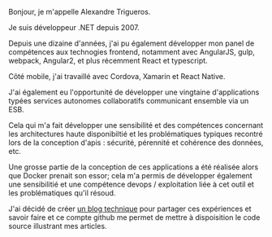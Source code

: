 Bonjour, je m'appelle Alexandre Trigueros.

Je suis développeur .NET depuis 2007.

Depuis une dizaine d'années, j'ai pu également développer mon panel de compétences aux technogies frontend, notamment avec AngularJS, gulp, webpack, Angular2, et plus récemment React et typescript. 

Côté mobile, j'ai travaillé avec Cordova, Xamarin et React Native.

J'ai également eu l'opportunité de développer une vingtaine d'applications typées services autonomes collaboratifs communicant ensemble via un ESB. 

Cela qui m'a fait développer une sensibilité et des  compétences concernant les architectures haute disponibiltié et les problématiques typiques recontré lors de la conception d'apis : sécurité, pérennité et cohérence des données, etc.

Une grosse partie de la conception de ces applications a été réalisée alors que Docker prenait son essor; cela m'a permis de développer également une sensibilitié et une compétence devops / exploitation liée à cet outil et les problématiques qu'il résoud.

J'ai décidé de créer [un blog technique](https://trigueros.tech) pour partager ces expériences et savoir faire et ce compte github me permet de mettre à dispoisition le code source illustrant mes articles.

<!---
trigueros-tech/trigueros-tech is a ✨ special ✨ repository because its `README.md` (this file) appears on your GitHub profile.
You can click the Preview link to take a look at your changes.
--->

